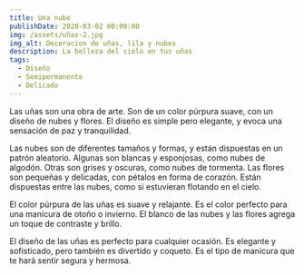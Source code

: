 ```yaml
---
title: Una nube 
publishDate: 2020-03-02 00:00:00
img: /assets/uñas-2.jpg
img_alt: Decoracion de uñas, lila y nubes
description: La belleza del cielo en tus uñas
tags:
  - Diseño
  - Semipermanente
  - Delicado
---
```


Las uñas son una obra de arte. Son de un color púrpura suave, con un diseño de nubes y flores. El diseño es simple pero elegante, y evoca una sensación de paz y tranquilidad.

Las nubes son de diferentes tamaños y formas, y están dispuestas en un patrón aleatorio. Algunas son blancas y esponjosas, como nubes de algodón. Otras son grises y oscuras, como nubes de tormenta. Las flores son pequeñas y delicadas, con pétalos en forma de corazón. Están dispuestas entre las nubes, como si estuvieran flotando en el cielo.

El color púrpura de las uñas es suave y relajante. Es el color perfecto para una manicura de otoño o invierno. El blanco de las nubes y las flores agrega un toque de contraste y brillo.

El diseño de las uñas es perfecto para cualquier ocasión. Es elegante y sofisticado, pero también es divertido y coqueto. Es el tipo de manicura que te hará sentir segura y hermosa.